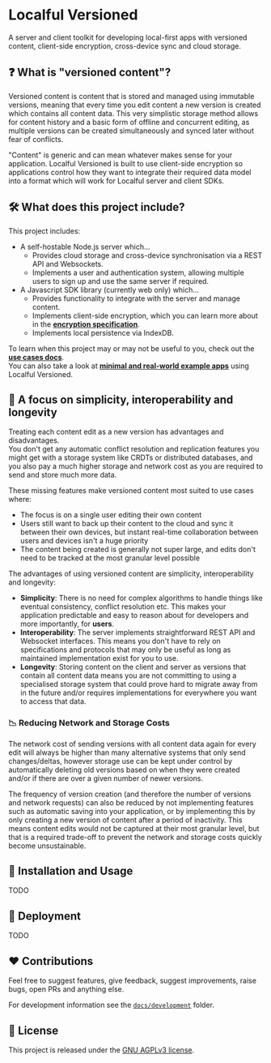 # Localful Versioned
A server and client toolkit for developing local-first apps with versioned content, client-side encryption, cross-device sync and cloud storage. 

## ❓ What is "versioned content"?
Versioned content is content that is stored and managed using immutable versions, meaning that every time you edit content a new version is created which contains all content data.
This very simplistic storage method allows for content history and a basic form of offline and concurrent editing, as multiple versions
can be created simultaneously and synced later without fear of conflicts.  

"Content" is generic and can mean whatever makes sense for your application. Localful Versioned is built to use client-side encryption so
applications control how they want to integrate their required data model into a format which will work for Localful server and
client SDKs.  

## 🛠️ What does this project include?
This project includes:
- A self-hostable Node.js server which...
  - Provides cloud storage and cross-device synchronisation via a REST API and Websockets.
  - Implements a user and authentication system, allowing multiple users to sign up and use the same server if required.
- A Javascript SDK library (currently web only) which...
  - Provides functionality to integrate with the server and manage content.
  - Implements client-side encryption, which you can learn more about in the **[encryption specification](./docs/local/encryption/specification.md)**.
  - Implements local persistence via IndexDB.

To learn when this project may or may not be useful to you, check out the **[use cases docs](./docs/use-cases.md)**.  
You can also take a look at **[minimal and real-world example apps](./docs/examples.md)** using Localful Versioned.  

## 🌱 A focus on simplicity, interoperability and longevity
Treating each content edit as a new version has advantages and disadvantages.  
You don't get any automatic conflict resolution and replication features you might get with a storage system like CRDTs or distributed databases, and you also pay a much higher storage and network cost as you are
required to send and store much more data.  

These missing features make versioned content most suited to use cases where:
- The focus is on a single user editing their own content
- Users still want to back up their content to the cloud and sync it between their own devices, but instant real-time collaboration between users and devices isn't a huge priority
- The content being created is generally not super large, and edits don't need to be tracked at the most granular level possible

The advantages of using versioned content are simplicity, interoperability and longevity:
- **Simplicity**: There is no need for complex algorithms to handle things like eventual consistency, conflict resolution etc. This makes your application predictable and easy to reason about for developers and more importantly, for **users**.
- **Interoperability**: The server implements straightforward REST API and Websocket interfaces. This means you don't have to rely on specifications and protocols that may only be useful as long as maintained implementation exist for you to use.
- **Longevity**: Storing content on the client and server as versions that contain all content data means you are not committing to using a specialised storage system that could prove hard to migrate away from in the future and/or requires implementations for everywhere you want to access that data. 

### 📉 Reducing Network and Storage Costs
The network cost of sending versions with all content data again for every edit will always be higher than many alternative systems that only send changes/deltas, however storage use can be kept under control by automatically deleting old versions based on when they were created and/or if there are over a given number of newer versions.  

The frequency of version creation (and therefore the number of versions and network requests) can also be reduced by not implementing features such as automatic saving into your application, or by implementing this by only creating a 
new version of content after a period of inactivity. This means content edits would not be captured at their most granular level, but that is a required trade-off to prevent the network and storage costs quickly become unsustainable.  

## 👷 Installation and Usage
TODO

## 🚀 Deployment
TODO

## ❤️ Contributions
Feel free to suggest features, give feedback, suggest improvements, raise bugs, open PRs and anything else.

For development information see the [`docs/development`](docs/development) folder.

## 📃 License
This project is released under the [GNU AGPLv3 license](LICENSE.txt).
